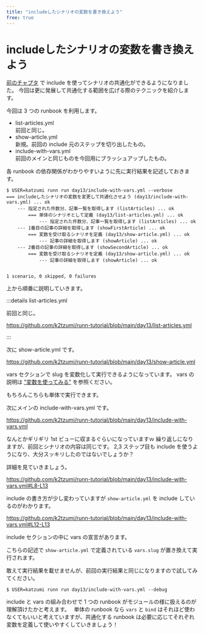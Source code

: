 ```yaml
---
title: "includeしたシナリオの変数を書き換えよう"
free: true
---
```


# includeしたシナリオの変数を書き換えよう

[前のチャプタ](https://zenn.dev/katzumi/books/runn-tutorial/viewer/include) で include を使ってシナリオの共通化ができるようになりました。 
今回は更に発展して共通化する範囲を広げる際のテクニックを紹介します。

今回は 3 つの runbook を利用します。

* list-articles.yml  
前回と同じ。
* show-article.yml  
新規。前回の include 元のステップを切り出したもの。
* include-with-vars.yml  
前回のメインと同じものを今回用にブラッシュアップしたもの。

各 runbook の依存関係がわかりやすいように先に実行結果を記述しておきます。

```console
$ USER=katzumi runn run day13/include-with-vars.yml --verbose
=== includeしたシナリオの変数を変更して共通化させよう (day13/include-with-vars.yml) ... ok
    --- 指定された件数分、記事一覧を取得します (listArticles) ... ok
        === 単体のシナリオとして定義 (day13/list-articles.yml) ... ok
            --- 指定された件数分、記事一覧を取得します (listArticles) ... ok
    --- 1番目の記事の詳細を取得します (showFirstArticle) ... ok
        === 変数を受け取るシナリオを定義 (day13/show-article.yml) ... ok
            --- 記事の詳細を取得します (showArticle) ... ok
    --- 2番目の記事の詳細を取得します (showSecondArticle) ... ok
        === 変数を受け取るシナリオを定義 (day13/show-article.yml) ... ok
            --- 記事の詳細を取得します (showArticle) ... ok


1 scenario, 0 skipped, 0 failures
```

上から順番に説明していきます。

:::details list-articles.yml

前回と同じ。

https://github.com/k2tzumi/runn-tutorial/blob/main/day13/list-articles.yml


:::

次に show-article.yml です。

https://github.com/k2tzumi/runn-tutorial/blob/main/day13/show-article.yml

vars セクションで slug を変数化して実行できるようになっています。
vars の説明は ["変数を使ってみる"](https://zenn.dev/katzumi/books/runn-tutorial/viewer/vars) を参照ください。

もちろんこちらも単体で実行できます。

次にメインの include-with-vars.yml です。

https://github.com/k2tzumi/runn-tutorial/blob/main/day13/include-with-vars.yml

なんとかギリギリ 1st ビューに収まるぐらいになっていますｗ
繰り返しになりますが、前回とシナリオの内容は同じです。
2,3 ステップ目も include を使うようになり、大分スッキリしたのではないでしょうか？

詳細を見ていきましょう。

https://github.com/k2tzumi/runn-tutorial/blob/main/day13/include-with-vars.yml#L8-L13

include の書き方が少し変わっていますが `show-article.yml` を include しているのがわかります。

https://github.com/k2tzumi/runn-tutorial/blob/main/day13/include-with-vars.yml#L12-L13

include セクションの中に vars の宣言があります。

こちらの記述で `show-article.yml` で定義されている `vars.slug` が置き換えて実行されます。

敢えて実行結果を載せませんが、前回の実行結果と同じになりますので試してみてください。

```console
$ USER=katzumi runn run day13/include-with-vars.yml --debug
```

include と vars の組み合わせで 1 つの runbook がモジュールの様に扱えるのが理解頂けたかと考えます。　
単体の runbook なら `vars` と `bind` はそれほど使わなくてもいいと考えていますが、共通化する runbook は必要に応じてそれぞれ変数を定義して使いやすくしていきましょう！

